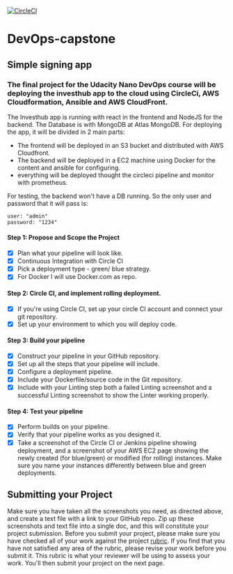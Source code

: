 
[![CircleCI](https://circleci.com/gh/vitorpavani/DevOps-capstone.svg?style=svg)](https://app.circleci.com/pipelines/github/vitorpavani/DevOps-capstone)

# DevOps-capstone
## Simple signing app 
### The final project for the Udacity Nano DevOps course will be deploying the investhub app to the cloud using CircleCi, AWS Cloudformation, Ansible and AWS CloudFront. 
The Investhub app is running with react in the frontend and NodeJS for the backend. The Database is with MongoDB at Atlas MongoDB. 
For deploying the app,  it will be divided in 2 main parts:
- The frontend will be deployed in an S3 bucket and distributed with AWS Cloudfront. 
- The backend will be deployed in a EC2 machine using Docker for the content and ansible for configuring. 
- everything will be deployed thought the circleci pipeline and monitor with prometheus. 

For testing, the backend won't have a DB running. So the only user and password that it will pass is:
   
    user: "admin"
    password: "1234"
#### Step 1: Propose and Scope the Project
- [X] Plan what your pipeline will look like.
- [X] Continuous Integration with Circle CI
- [X] Pick a deployment type - green/ blue strategy. 
- [X] For Docker I will use Docker.com as repo.
#### Step 2: Circle CI, and implement rolling deployment.
- [X] If you're using Circle CI, set up your circle CI account and connect your git repository.
- [X] Set up your environment to which you will deploy code.  
#### Step 3: Build your pipeline
- [X] Construct your pipeline in your GitHub repository.
- [X] Set up all the steps that your pipeline will include.
- [X] Configure a deployment pipeline.
- [X] Include your Dockerfile/source code in the Git repository.
- [X] Include with your Linting step both a failed Linting screenshot and a successful Linting screenshot to show the Linter working properly.
#### Step 4: Test your pipeline
- [X] Perform builds on your pipeline.
- [X] Verify that your pipeline works as you designed it.
- [X] Take a screenshot of the Circle CI or Jenkins pipeline showing deployment, and a screenshot of your AWS EC2 page showing the newly created (for blue/green) or modified (for rolling) instances. Make sure you name your instances differently between blue and green deployments.
## Submitting your Project
Make sure you have taken all the screenshots you need, as directed above, and create a text file with a link to your GitHub repo.
Zip up these screenshots and text file into a single doc, and this will constitute your project submission.
Before you submit your project, please make sure you have checked all of your work against the project [rubric](https://review.udacity.com/#!/rubrics/2577/view). If you find that you have not satisfied any area of the rubric, please revise your work before you submit it. This rubric is what your reviewer will be using to assess your work.
You'll then submit your project on the next page.